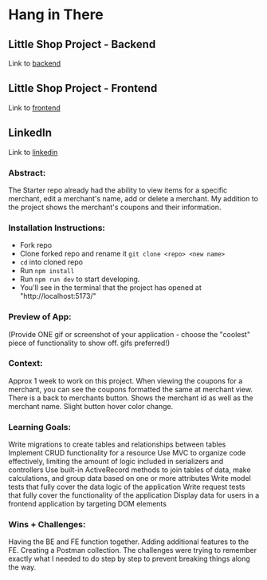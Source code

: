 # Hang in There  

## Little Shop Project - Backend
Link to [backend](https://github.com/bwillett2003/little-shop-be-final-starter)

## Little Shop Project - Frontend
Link to [frontend](https://github.com/bwillett2003/little-shop-fe-final-starter)

## LinkedIn
Link to [linkedin](https://www.linkedin.com/in/bryan--willett/)

### Abstract:
The Starter repo already had the ability to view items for a specific merchant, edit a merchant's name, add or delete a merchant.
My addition to the project shows the merchant's coupons and their information.

### Installation Instructions:
- Fork repo
- Clone forked repo and rename it `git clone <repo> <new name>`
- `cd` into cloned repo
- Run `npm install`
- Run `npm run dev` to start developing.
- You'll see in the terminal that the project has opened at "http://localhost:5173/"

### Preview of App:
(Provide ONE gif or screenshot of your application - choose the "coolest" piece of functionality to show off. gifs preferred!)

### Context:
Approx 1 week to work on this project. When viewing the coupons for a merchant, you can see the coupons formatted the same at merchant view. 
There is a back to merchants button. Shows the merchant id as well as the merchant name. Slight button hover color change.

### Learning Goals:
Write migrations to create tables and relationships between tables
Implement CRUD functionality for a resource
Use MVC to organize code effectively, limiting the amount of logic included in serializers and controllers
Use built-in ActiveRecord methods to join tables of data, make calculations, and group data based on one or more attributes
Write model tests that fully cover the data logic of the application
Write request tests that fully cover the functionality of the application
Display data for users in a frontend application by targeting DOM elements

### Wins + Challenges:
Having the BE and FE function together.
Adding additional features to the FE.
Creating a Postman collection.
The challenges were trying to remember exactly what I needed to do step by step to prevent breaking things along the way.
